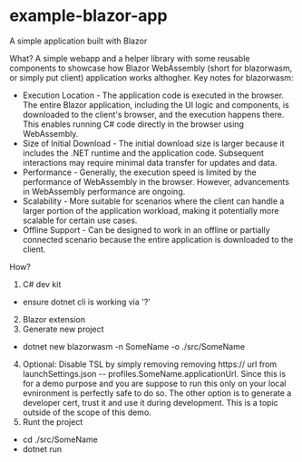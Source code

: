 # example-blazor-app
 A simple application built with Blazor

What?
A simple webapp and a helper library with some reusable components to showcase how Blazor WebAssembly (short for blazorwasm, or simply put client) application works althogher.
Key notes for blazorwasm:
- Execution Location - The application code is executed in the browser. The entire Blazor application, including the UI logic and components, is downloaded to the client's browser, and the execution happens there. This enables running C# code directly in the browser using WebAssembly.
- Size of Initial Download - The initial download size is larger because it includes the .NET runtime and the application code. Subsequent interactions may require minimal data transfer for updates and data.
- Performance - Generally, the execution speed is limited by the performance of WebAssembly in the browser. However, advancements in WebAssembly performance are ongoing.
- Scalability - More suitable for scenarios where the client can handle a larger portion of the application workload, making it potentially more scalable for certain use cases.
- Offline Support - Can be designed to work in an offline or partially connected scenario because the entire application is downloaded to the client.

How?
1. C# dev kit
- ensure dotnet cli is working via '?'
2. Blazor extension
3. Generate new project
- dotnet new blazorwasm -n SomeName -o ./src/SomeName
4. Optional: Disable TSL by simply removing removing https:// url from launchSettings.json -- profiles.SomeName.applicationUrl. Since this is for a demo purpose and you are suppose to run this only on your local evnironment is perfectly safe to do so. The other option is to generate a developer cert, trust it and use it during development. This is a topic outside of the scope of this demo.
5. Runt the project
- cd ./src/SomeName
- dotnet run
